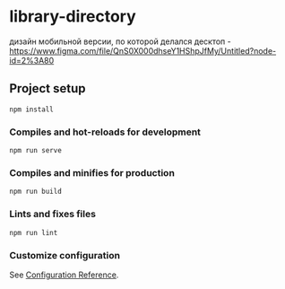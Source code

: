 # library-directory
дизайн мобильной версии, по которой делался десктоп - https://www.figma.com/file/QnS0X000dhseY1HShpJfMy/Untitled?node-id=2%3A80

## Project setup
```
npm install
```

### Compiles and hot-reloads for development
```
npm run serve
```

### Compiles and minifies for production
```
npm run build
```

### Lints and fixes files
```
npm run lint
```

### Customize configuration
See [Configuration Reference](https://cli.vuejs.org/config/).

